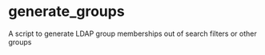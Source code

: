 # generate_groups
A script to generate LDAP group memberships out of search filters or other groups

